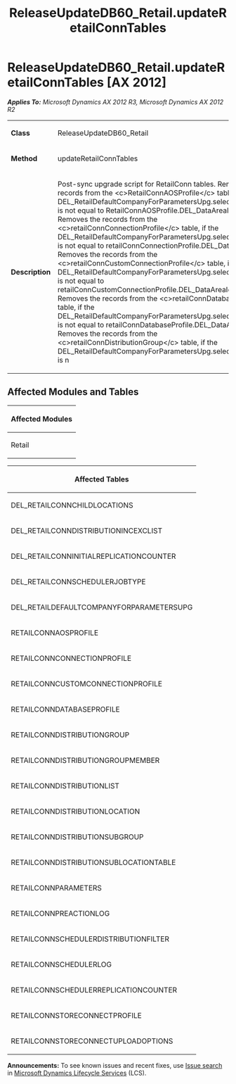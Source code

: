﻿---
title: ReleaseUpdateDB60_Retail.updateRetailConnTables
TOCTitle: ReleaseUpdateDB60_Retail.updateRetailConnTables
ms:assetid: 8f373e23-3654-dc5c-25f7-8655567302dc
ms:mtpsurl: https://msdn.microsoft.com/en-us/library/JJ736529(v=AX.60)
ms:contentKeyID: 49709719
ms.date: 05/18/2015
mtps_version: v=AX.60
---

# ReleaseUpdateDB60\_Retail.updateRetailConnTables [AX 2012]


_**Applies To:** Microsoft Dynamics AX 2012 R3, Microsoft Dynamics AX 2012 R2_

<table>
<colgroup>
<col style="width: 50%" />
<col style="width: 50%" />
</colgroup>
<tbody>
<tr class="odd">
<td><p><strong>Class</strong></p></td>
<td><p>ReleaseUpdateDB60_Retail</p></td>
</tr>
<tr class="even">
<td><p><strong>Method</strong></p></td>
<td><p>updateRetailConnTables</p></td>
</tr>
<tr class="odd">
<td><p><strong>Description</strong></p></td>
<td><p>Post-sync upgrade script for RetailConn tables. Removes the records from the &lt;c&gt;RetailConnAOSProfile&lt;/c&gt; table, if the DEL_RetailDefaultCompanyForParametersUpg.selectedDataAreaId is not equal to RetailConnAOSProfile.DEL_DataAreaId field. Removes the records from the &lt;c&gt;retailConnConnectionProfile&lt;/c&gt; table, if the DEL_RetailDefaultCompanyForParametersUpg.selectedDataAreaId is not equal to retailConnConnectionProfile.DEL_DataAreaId field. Removes the records from the &lt;c&gt;retailConnCustomConnectionProfile&lt;/c&gt; table, if the DEL_RetailDefaultCompanyForParametersUpg.selectedDataAreaId is not equal to retailConnCustomConnectionProfile.DEL_DataAreaId field. Removes the records from the &lt;c&gt;retailConnDatabaseProfile&lt;/c&gt; table, if the DEL_RetailDefaultCompanyForParametersUpg.selectedDataAreaId is not equal to retailConnDatabaseProfile.DEL_DataAreaId field. Removes the records from the &lt;c&gt;retailConnDistributionGroup&lt;/c&gt; table, if the DEL_RetailDefaultCompanyForParametersUpg.selectedDataAreaId is n</p></td>
</tr>
</tbody>
</table>


## Affected Modules and Tables

<table>
<colgroup>
<col style="width: 100%" />
</colgroup>
<thead>
<tr class="header">
<th><p>Affected Modules</p></th>
</tr>
</thead>
<tbody>
<tr class="odd">
<td><p>Retail</p></td>
</tr>
</tbody>
</table>


<table>
<colgroup>
<col style="width: 100%" />
</colgroup>
<thead>
<tr class="header">
<th><p>Affected Tables</p></th>
</tr>
</thead>
<tbody>
<tr class="odd">
<td><p>DEL_RETAILCONNCHILDLOCATIONS</p></td>
</tr>
<tr class="even">
<td><p>DEL_RETAILCONNDISTRIBUTIONINCEXCLIST</p></td>
</tr>
<tr class="odd">
<td><p>DEL_RETAILCONNINITIALREPLICATIONCOUNTER</p></td>
</tr>
<tr class="even">
<td><p>DEL_RETAILCONNSCHEDULERJOBTYPE</p></td>
</tr>
<tr class="odd">
<td><p>DEL_RETAILDEFAULTCOMPANYFORPARAMETERSUPG</p></td>
</tr>
<tr class="even">
<td><p>RETAILCONNAOSPROFILE</p></td>
</tr>
<tr class="odd">
<td><p>RETAILCONNCONNECTIONPROFILE</p></td>
</tr>
<tr class="even">
<td><p>RETAILCONNCUSTOMCONNECTIONPROFILE</p></td>
</tr>
<tr class="odd">
<td><p>RETAILCONNDATABASEPROFILE</p></td>
</tr>
<tr class="even">
<td><p>RETAILCONNDISTRIBUTIONGROUP</p></td>
</tr>
<tr class="odd">
<td><p>RETAILCONNDISTRIBUTIONGROUPMEMBER</p></td>
</tr>
<tr class="even">
<td><p>RETAILCONNDISTRIBUTIONLIST</p></td>
</tr>
<tr class="odd">
<td><p>RETAILCONNDISTRIBUTIONLOCATION</p></td>
</tr>
<tr class="even">
<td><p>RETAILCONNDISTRIBUTIONSUBGROUP</p></td>
</tr>
<tr class="odd">
<td><p>RETAILCONNDISTRIBUTIONSUBLOCATIONTABLE</p></td>
</tr>
<tr class="even">
<td><p>RETAILCONNPARAMETERS</p></td>
</tr>
<tr class="odd">
<td><p>RETAILCONNPREACTIONLOG</p></td>
</tr>
<tr class="even">
<td><p>RETAILCONNSCHEDULERDISTRIBUTIONFILTER</p></td>
</tr>
<tr class="odd">
<td><p>RETAILCONNSCHEDULERLOG</p></td>
</tr>
<tr class="even">
<td><p>RETAILCONNSCHEDULERREPLICATIONCOUNTER</p></td>
</tr>
<tr class="odd">
<td><p>RETAILCONNSTORECONNECTPROFILE</p></td>
</tr>
<tr class="even">
<td><p>RETAILCONNSTORECONNECTUPLOADOPTIONS</p></td>
</tr>
</tbody>
</table>

  
**Announcements:** To see known issues and recent fixes, use [Issue search](http://go.microsoft.com/fwlink/?linkid=389258) in [Microsoft Dynamics Lifecycle Services](http://go.microsoft.com/fwlink/?linkid=306505) (LCS).

